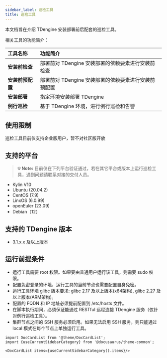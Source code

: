 ```yaml
---
sidebar_label: 巡检工具
title: 巡检工具
---
```


本文档旨在介绍 TDengine 安装部署前后配套的巡检工具。

相关工具的功能简介： 

| **工具名称** | **功能简介** |
|:--|:----------|
| **安装前检查**   | 部署前对 TDengine 安装部署的依赖要素进行安装前检查 |
| **安装前预配置** | 部署前对 TDengine 安装部署的依赖要素进行安装前预配置 |
| **安装部署**   | 指定环境安装部署 TDengine |
| **例行巡检**   | 基于 TDengine 环境，进行例行巡检和告警 |   

## 使用限制
巡检工具目前仅支持企业版用户，暂不对社区版开放

## 支持的平台
> **💡 Note:** 目前仅在下列平台验证通过，若在其它平台或版本上运行巡检工具，遇到问题请联系对接的交付人员。
- Kylin V10
- Ubuntu (20.04.2)
- CentOS (7.9)
- LinxOS (6.0.99)
- openEuler (23.09)
- Debian（12）


## 支持的 TDengine 版本
- 3.1.x.x 及以上版本

## 运行前提条件
 - 运行工具需要 root 权限。如果要由普通用户运行该工具，则需要 sudo 权限。
 - 配置免密登录的环境，运行工具的当前节点也需要配置自身免密。
 - 运行工具环境 glibc 版本要求: glibc 2.17 及以上版本(x64架构), glibc 2.27 及以上版本(ARM架构)。
 - 配置的 FQDN 和 IP 地址必须提前配置到 /etc/hosts 文件。
 - 在脚本执行期间，必须保证能通过 RESTful 远程连接 TDengine 服务（仅针对例行巡检工具）。
 - 集群节点之间的 SSH 服务必须启用。如果无法启用 SSH 服务，则只能通过 local 模式在每个节点上单独运行工具。

```mdx-code-block
import DocCardList from '@theme/DocCardList';
import {useCurrentSidebarCategory} from '@docusaurus/theme-common';

<DocCardList items={useCurrentSidebarCategory().items}/>
```